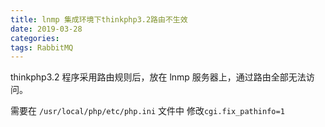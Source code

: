 ```yaml
---
title: lnmp 集成环境下thinkphp3.2路由不生效
date: 2019-03-28
categories:
tags: RabbitMQ
---
```


thinkphp3.2 程序采用路由规则后，放在 lnmp 服务器上，通过路由全部无法访问。

需要在 `/usr/local/php/etc/php.ini` 文件中 修改`cgi.fix_pathinfo=1` 

